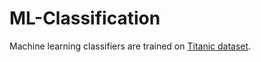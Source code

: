# ML-Classification

Machine learning classifiers are trained on [Titanic dataset](https://www.kaggle.com/c/titanic/data?select=test.csv).
